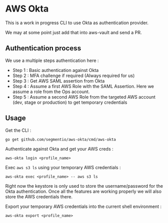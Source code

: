 # AWS Okta

This is a work in progress CLI to use Okta as authentication provider.

We may at some point just add that into aws-vault and send a PR.

## Authentication process

We use a multiple steps authentication here :

- Step 1 : Basic authentication against Okta
- Step 2 : MFA challenge if required (Always required for us)
- Step 3 : Get AWS SAML assertion from Okta
- Step 4 : Assume a first AWS Role with the SAML Assertion. Here we assume a role from the Ops account.
- Step 5 : Assume a second AWS Role from the targeted AWS account (dev, stage or production) to get temporary credentials

## Usage

Get the CLI :

```
go get github.com/segmentio/aws-okta/cmd/aws-okta
```

Authenticate against Okta and get your AWS creds :

```
aws-okta login <profile_name>
```

Exec `aws s3 ls` using your temporary AWS credentials :

```
aws-okta exec <profile_name> -- aws s3 ls
```

Right now the keystore is only used to store the username/password for the Okta authentication. Once all the features are working properly we will also store the AWS credentials there.

Export your temporary AWS credentials into the current shell environment :

```
aws-okta export <profile_name>
```
